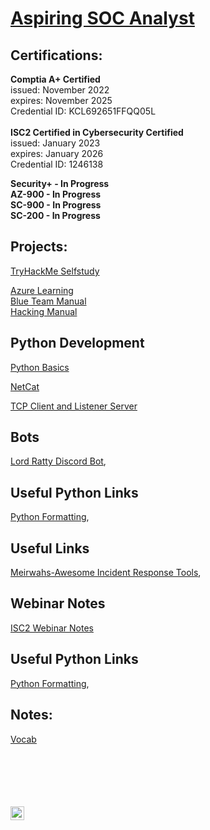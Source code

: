 <h1> <a href="https://www.linkedin.com/in/brent-garren//">Aspiring SOC Analyst</h1></a> <a 
<p>
<h2>Certifications:</h2>

<b>Comptia A+ Certified</b><br>
issued: November 2022<br>
expires: November 2025<br>
Credential ID: KCL692651FFQQ05L<br> <br>
<b>ISC2 Certified in Cybersecurity Certified</b><br>
issued: January 2023<br>
expires: January 2026<br>
Credential ID: 1246138


<b>Security+ - In Progress</b>
<br>
<b>AZ-900 - In Progress</b>
<br>
<b>SC-900 - In Progress</b>
<br>
<b>SC-200 - In Progress</b>
<br>
<h2>Projects:</h2>

<a href="https://github.com/brentgarren/TryHackMe/blob/main/README.md">	TryHackMe Selfstudy</a> <br>

<a href="https://github.com/brentgarren/Azure-Learning">Azure Learning</a> <br>
<a href="https://github.com/brentgarren/Blue-Team-Manual">Blue Team Manual</a> <br>
<a href="https://github.com/brentgarren/Hacking-Manual">Hacking Manual</a>






<h2> Python Development</h2>
<a href="https://github.com/brentgarren/Python-Basics">	Python Basics</a>

<a href="https://github.com/brentgarren/bhp/blob/master/netcat.py">	NetCat</a>

<a href="https://github.com/brentgarren/TCP_Client-Server/blob/main/README.md">	TCP Client and Listener Server</a>




<h2>Bots</h2> 
   <a href="https://github.com/brentgarren/Lord-Ratty-Bot">Lord Ratty Discord Bot</a>,
<p>
<h2> Useful Python Links</h2>
   <a href="https://peps.python.org/pep-0008">Python Formatting</a>,
  <p><p>
  
 
<h2> Useful Links</h2>
   <a href="https://github.com/meirwah/awesome-incident-response">Meirwahs-Awesome Incident Response Tools</a>,
  <p><p>
 
 <h2>Webinar Notes</h2> 
   <a href="https://github.com/brentgarren/Webinar-Notes">ISC2 Webinar Notes</a>
<p>
<h2> Useful Python Links</h2>
   <a href="https://peps.python.org/pep-0008">Python Formatting</a>,
  <p><p>
 
 <h2>Notes:</h2> 
 <a href="https://github.com/brentgarren/Vocabulary">Vocab</a>
 
 <br> <br><br><br><br>
[<img align="left" alt="Brentgarren | LinkedIn" width="22px" src="https://cdn.jsdelivr.net/npm/simple-icons@v3/icons/linkedin.svg" />][linkedin]
   
 
[linkedin]: https://www.linkedin.com/in/brent-garren/

<!--
**brentgarren/brentgarren** is a ✨ _special_ ✨ repository because its `README.md` (this file) appears on your GitHub profile.

Here are some ideas to get you started:

- 🔭 I’m currently working on ...
- 🌱 I’m currently learning ...
- 👯 I’m looking to collaborate on ...
- 🤔 I’m looking for help with ...
- 💬 Ask me about ...
- 📫 How to reach me: ...
- 😄 Pronouns: ...
- ⚡ Fun fact: ...
-->
